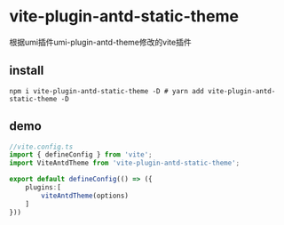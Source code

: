 # vite-plugin-antd-static-theme
根据umi插件umi-plugin-antd-theme修改的vite插件

## install
```shell
npm i vite-plugin-antd-static-theme -D # yarn add vite-plugin-antd-static-theme -D
```

## demo
```ts
//vite.config.ts
import { defineConfig } from 'vite';
import ViteAntdTheme from 'vite-plugin-antd-static-theme';

export default defineConfig(() => ({
    plugins:[
        viteAntdTheme(options)
    ]
}))
```
